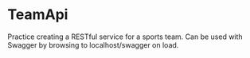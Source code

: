 # TeamApi
Practice creating a RESTful service for a sports team.
Can be used with Swagger by browsing to localhost/swagger on load.
